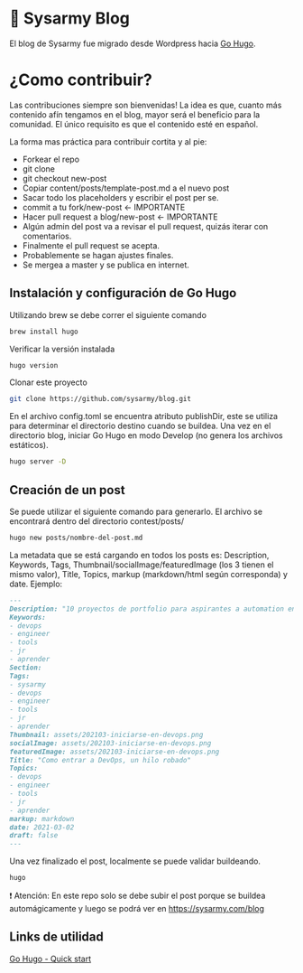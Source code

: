 # :rocket: Sysarmy Blog

El blog de Sysarmy fue migrado desde Wordpress hacia [Go Hugo](https://gohugo.io/).

# ¿Como contribuir?

Las contribuciones siempre son bienvenidas! La idea es que, cuanto más contenido afín tengamos en el blog, mayor será el beneficio para la comunidad. El único requisito es que el contenido esté en español.

La forma mas práctica para contribuir cortita y al pie:

- Forkear el repo
- git clone
- git checkout new-post
- Copiar content/posts/template-post.md a el nuevo post
- Sacar todo los placeholders y escribir el post per se.
- commit a tu fork/new-post <- IMPORTANTE
- Hacer pull request a blog/new-post <- IMPORTANTE
- Algún admin del post va a revisar el pull request, quizás iterar con comentarios.
- Finalmente el pull request se acepta.
- Probablemente se hagan ajustes finales.
- Se mergea a master y se publica en internet.

## Instalación y configuración de Go Hugo
Utilizando brew se debe correr el siguiente comando
```bash
brew install hugo
```
Verificar la versión instalada
```bash
hugo version
```
Clonar este proyecto 
```bash
git clone https://github.com/sysarmy/blog.git
```
En el archivo config.toml se encuentra atributo publishDir, este se utiliza para determinar el directorio destino cuando se buildea.
Una vez en el directorio blog, iniciar Go Hugo en modo Develop (no genera los archivos estáticos).
```bash
hugo server -D
```

## Creación de un post
Se puede utilizar el siguiente comando para generarlo. El archivo se encontrará dentro del directorio contest/posts/
```bash
hugo new posts/nombre-del-post.md
```
La metadata que se está cargando en todos los posts es: Description, Keywords, Tags, Thumbnail/socialImage/featuredImage (los 3 tienen el mismo valor), Title, Topics, markup (markdown/html según corresponda) y date.
Ejemplo: 
```md
---
Description: "10 proyectos de portfolio para aspirantes a automation engineer"
Keywords:
- devops 
- engineer
- tools
- jr
- aprender
Section: 
Tags:
- sysarmy
- devops 
- engineer
- tools
- jr
- aprender
Thumbnail: assets/202103-iniciarse-en-devops.png
socialImage: assets/202103-iniciarse-en-devops.png
featuredImage: assets/202103-iniciarse-en-devops.png
Title: "Como entrar a DevOps, un hilo robado"
Topics:
- devops 
- engineer
- tools
- jr
- aprender
markup: markdown
date: 2021-03-02
draft: false
---
```

Una vez finalizado el post, localmente se puede validar buildeando.

```bash
hugo
```
:exclamation: Atención: En este repo solo se debe subir el post porque se buildea automágicamente y luego se podrá ver en https://sysarmy.com/blog

## Links de utilidad
[Go Hugo - Quick start](https://gohugo.io/getting-started/quick-start/)
